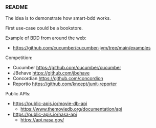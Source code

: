 ### README

The idea is to demonstrate how smart-bdd works.

First use-case could be a bookstore.

Example of BDD from around the web:
* https://github.com/cucumber/cucumber-jvm/tree/main/examples

Competition:
* Cucumber https://github.com/cucumber/cucumber
* JBehave https://github.com/jbehave
* Concordian https://github.com/concordion
* Reportio https://github.com/kncept/junit-reporter

Public APIs:
* https://public-apis.io/movie-db-api
  * https://www.themoviedb.org/documentation/api
* https://public-apis.io/nasa-api
  * https://api.nasa.gov/
